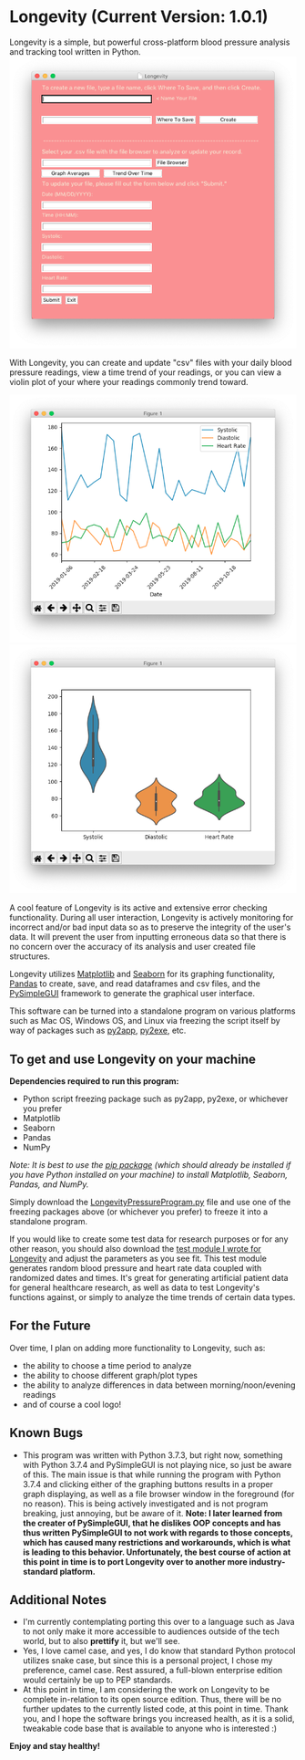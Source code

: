 # Longevity (Current Version: 1.0.1)

Longevity is a simple, but powerful cross-platform blood pressure analysis and tracking tool written in Python.
![](https://raw.githubusercontent.com/TechProofreader/Longevity/master/LongevityPic.png)

With Longevity, you can create and update "csv" files with your daily blood pressure readings, view a time trend of your readings, or you can view a violin plot of your where your readings commonly trend toward.

![](https://github.com/TechProofreader/Longevity/blob/master/LongevityTimeTrend.png)
![](https://github.com/TechProofreader/Longevity/blob/master/LongevityViolinPic.png)

A cool feature of Longevity is its active and extensive error checking functionality. During all user interaction, Longevity is actively monitoring for incorrect and/or bad input data so as to preserve the integrity of the user's data. It will prevent the user from inputting erroneous data so that there is no concern over the accuracy of its analysis and user created file structures.

Longevity utilizes [Matplotlib](https://matplotlib.org/) and [Seaborn](http://seaborn.pydata.org/) for its graphing functionality, [Pandas](https://github.com/pandas-dev/pandas) to create, save, and read dataframes and csv files, and the [PySimpleGUI](https://github.com/PySimpleGUI/PySimpleGUI) framework to generate the graphical user interface.

This software can be turned into a standalone program on various platforms such as Mac OS, Windows OS, and Linux via freezing the script itself by way of packages such as [py2app](https://pypi.org/project/py2app/), [py2exe](http://www.py2exe.org/), etc.

<h2>To get and use Longevity on your machine</h2> 

**Dependencies required to run this program:**
* Python script freezing package such as py2app, py2exe, or whichever you prefer
* Matplotlib
* Seaborn
* Pandas
* NumPy

*Note: It is best to use the [pip package](https://pip.pypa.io/en/stable/) (which should already be installed if you have Python installed on your machine) to install Matplotlib, Seaborn, Pandas, and NumPy.*

Simply download the [LongevityPressureProgram.py](https://github.com/TechProofreader/Longevity/blob/master/LongevityPressureProgram.py) file and use one of the freezing packages above (or whichever you prefer) to freeze it into a standalone program.

If you would like to create some test data for research purposes or for any other reason, you should also download the [test module I wrote for Longevity](https://github.com/TechProofreader/Longevity/blob/master/bloodPressureTesting.py) and adjust the parameters as you see fit. This test module generates random blood pressure and heart rate data coupled with randomized dates and times. It's great for generating artificial patient data for general healthcare research, as well as data to test Longevity's functions against, or simply to analyze the time trends of certain data types.

<h2>For the Future</h2>

Over time, I plan on adding more functionality to Longevity, such as:

* the ability to choose a time period to analyze
* the ability to choose different graph/plot types
* the ability to analyze differences in data between morning/noon/evening readings
* and of course a cool logo!

<h2>Known Bugs</h2>

* This program was written with Python 3.7.3, but right now, something with Python 3.7.4 and PySimpleGUI is not playing nice, so just be aware of this. The main issue is that while running the program with Python 3.7.4 and clicking either of the graphing buttons results in a proper graph displaying, as well as a file browser window in the foreground (for no reason). This is being actively investigated and is not program breaking, just annoying, but be aware of it. **Note: I later learned from the creater of PySimpleGUI, that he dislikes OOP concepts and has thus written PySimpleGUI to not work with regards to those concepts, which has caused many restrictions and workarounds, which is what is leading to this behavior. Unfortunately, the best course of action at this point in time is to port Longevity over to another more industry-standard platform.**

<h2>Additional Notes</h2>

* I'm currently contemplating porting this over to a language such as Java to not only make it more accessible to audiences outside of the tech world, but to also **prettify** it, but we'll see.
* Yes, I love camel case, and yes, I do know that standard Python protocol utilizes snake case, but since this is a personal project, I chose my preference, camel case. Rest assured, a full-blown enterprise edition would certainly be up to PEP standards.
* At this point in time, I am considering the work on Longevity to be complete in-relation to its open source edition. Thus, there will be no further updates to the currently listed code, at this point in time. Thank you, and I hope the software brings you increased health, as it is a solid, tweakable code base that is available to anyone who is interested :)

**Enjoy and stay healthy!**
